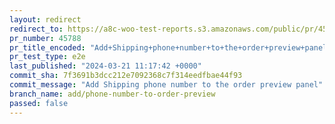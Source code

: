 ```yaml
---
layout: redirect
redirect_to: https://a8c-woo-test-reports.s3.amazonaws.com/public/pr/45788/e2e/index.html
pr_number: 45788
pr_title_encoded: "Add+Shipping+phone+number+to+the+order+preview+panel"
pr_test_type: e2e
last_published: "2024-03-21 11:17:42 +0000"
commit_sha: 7f3691b3dcc212e7092368c7f314eedfbae44f93
commit_message: "Add Shipping phone number to the order preview panel"
branch_name: add/phone-number-to-order-preview
passed: false
---
```

